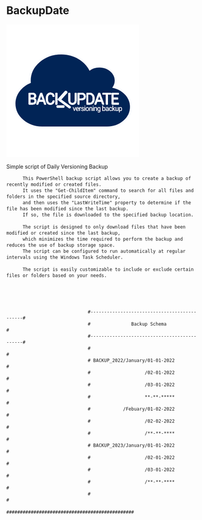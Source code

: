 # BackupDate

![BackupDate](https://github.com/DrM4CH1N3/BackupDate/blob/Shell/BD_icon.png)

Simple script of Daily Versioning Backup

          This PowerShell backup script allows you to create a backup of recently modified or created files. 
          It uses the "Get-ChildItem" command to search for all files and folders in the specified source directory, 
          and then uses the "LastWriteTime" property to determine if the file has been modified since the last backup.
          If so, the file is downloaded to the specified backup location.

          The script is designed to only download files that have been modified or created since the last backup,
          which minimizes the time required to perform the backup and reduces the use of backup storage space.
          The script can be configured to run automatically at regular intervals using the Windows Task Scheduler.

          The script is easily customizable to include or exclude certain files or folders based on your needs.
          
          
          
          
          
                                  #---------------------------------------------#
                                  #               Backup Schema                 #
                                  #---------------------------------------------#
                                  #                                             #
                                  # BACKUP_2022/January/01-01-2022              #
                                  #                    /02-01-2022              #
                                  #                    /03-01-2022              #
                                  #                    **-**-*****              #
                                  #            /Febuary/01-02-2022              #
                                  #                    /02-02-2022              #
                                  #                    /**-**-****              #
                                  # BACKUP_2023/January/01-01-2022              #
                                  #                    /02-01-2022              #
                                  #                    /03-01-2022              #
                                  #                    /**-**-****              #
                                  #                                             #
                                  ###############################################
